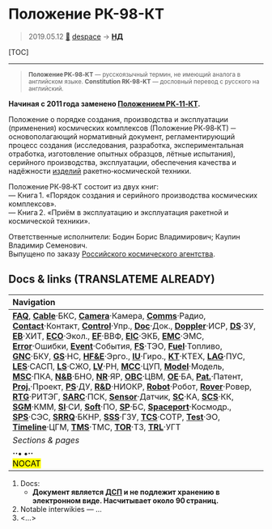 # Положение РК-98-КТ
> 2019.05.12 [🚀](../index/index.md) [despace](index.md) → **[НД](doc.md#НД)**

[TOC]

---

> <small>**Положение РК‑98‑КТ** — русскоязычный термин, не имеющий аналога в английском языке. **Constitution RK-98-KT** — дословный перевод с русского на английский.</small>

**Начиная с 2011 года заменено [Положением РК‑11‑КТ](const_rk11.md).**

Положение о порядке создания, производства и эксплуатации (применения) космических комплексов (Положение РК‑98‑КТ) ─ основополагающий нормативный документ, регламентирующий процесс создания (исследования, разработка, экспериментальная отработка, изготовление опытных образцов, лётные испытания), серийного производства, эксплуатации, обеспечения качества и надёжности [изделий](unit.md) ракетно‑космической техники.

Положение РК‑98‑КТ состоит из двух книг:  
— Книга 1. «Порядок создания и серийного производства космических комплексов».  
— Книга 2. «Приём в эксплуатацию и эксплуатация ракетной и космической техники».

Ответственные исполнители: Бодин Борис Владимирович; Каулин Владимир Семенович.  
Выпущено по заказу [Российского космического агентства](zz_roskosmos.md).



<p style="page-break-after:always"> </p>

## Docs & links (TRANSLATEME ALREADY)
|Navigation|
|:--|
|**[FAQ](faq.md)**, **[Cable](cable.md)**·БКС, **[Camera](cam.md)**·Камера, **[Comms](comms.md)**·Радио, **[Contact](contact.md)**·Контакт, **[Control](control.md)**·Упр., **[Doc](doc.md)**·Док., **[Doppler](doppler.md)**·ИСР, **[DS](ds.md)**·ЗУ, **[EB](eb.md)**·ХИТ, **[ECO](ecology.md)**·Экол., **[EF](ef.md)**·ВВФ, **[ElC](elc.md)**·ЭКБ, **[EMC](emc.md)**·ЭМС, **[Error](error.md)**·Ошибки, **[Event](event.md)**·События, **[FS](fs.md)**·ТЭО, **[Fuel](fuel.md)**·Топливо, **[GNC](gnc.md)**·БКУ, **[GS](scs.md)**·НС, **[HF&E](hfe.md)**·Эрго., **[IU](iu.md)**·Гиро., **[KT](kt.md)**·КТЕХ, **[LAG](lag.md)**·ПУC, **[LES](les.md)**·САСП, **[LS](ls.md)**·СЖО, **[LV](lv.md)**·РН, **[MCC](mcc.md)**·ЦУП, **[Model](model.md)**·Модель, **[MSC](sc.md)**·ПКА, **[N&B](nnb.md)**·БНО, **[NR](nr.md)**·ЯР, **[OBC](obc.md)**·ЦВМ, **[OE](oe.md)**·БА, **[Pat.](патент.md)**·Патент, **[Proj.](project.md)**·Проект, **[PS](ps.md)**·ДУ, **[R&D](rnd.md)**·НИОКР, **[Robot](robotics.md)**·Робот, **[Rover](rover.md)**·Ровер, **[RTG](rtg.md)**·РИТЭГ, **[SARC](sarc.md)**·ПСК, **[Sensor](sensor.md)**·Датчик, **[SC](sc.md)**·КА, **[SCS](scs.md)**·КК, **[SGM](sgm.md)**·КММ, **[SI](si.md)**·СИ, **[Soft](soft.md)**·ПО, **[SP](sp.md)**·БС, **[Spaceport](spaceport.md)**·Космодр., **[SPS](sps.md)**·СЭС, **[SRRQ](srrq.md)**·БКНР, **[SSS](sss.md)**·ГЗУ, **[TCS](tcs.md)**·СОТР, **[Test](test.md)**·ЭО, **[Timeline](timeline.md)**·ЦГМ, **[TMS](tms.md)**·ТМС, **[TOR](tor.md)**·ТЗ, **[TRL](trl.md)**·УГТ|
|*Sections & pages*|
|**··• [](.md) •··**<br> <mark>NOCAT</mark>|

   1. Docs:
      - **Документ является [ДСП](confident.md) и не подлежит хранению в электронном виде. Насчитывает около 90 страниц.**
   1. Notable interwikies — …
   1. <…>

